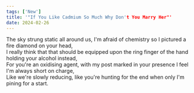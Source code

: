 ```yaml
---
tags: ['New']
title: '"If You Like Cadmium So Much Why Don't You Marry Her"'
date: 2024-02-26
---
```


The sky strung static all around us, I'm afraid of chemistry so I pictured a fire diamond on your head,  
I really think that that should be equipped upon the ring finger of the hand holding your alcohol instead,  
For you're an oxidising agent, with my post marked in your presence I feel I'm always short on charge,  
Like we're slowly reducing, like you're hunting for the end when only I'm pining for a start.
